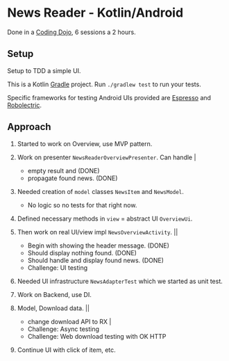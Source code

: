 # News Reader - Kotlin/Android

Done in a [Coding Dojo](http://codingdojo.org/WhatIsCodingDojo/), 
6 sessions a 2 hours.

## Setup

Setup to TDD a simple UI.

This is a Kotlin [Gradle](https://gradle.org/) project. Run `./gradlew test` to run your tests.

Specific frameworks for testing Android UIs provided are [Espresso](https://developer.android.com/training/testing/espresso) and [Robolectric](http://robolectric.org/).

## Approach

1. Started to work on Overview, use MVP pattern.

2. Work on presenter `NewsReaderOverviewPresenter`. Can handle |

   - empty result and (DONE)
   - propagate found news. (DONE)

3. Needed creation of `model` classes `NewsItem` and `NewsModel`.

   - No logic so no tests for that right now.

4. Defined necessary methods in `view` = abstract UI `OverviewUi`.
5. Then work on real UI/view impl `NewsOverviewActivity`. ||

   - Begin with showing the header message. (DONE)
   - Should display nothing found. (DONE)
   - Should handle and display found news. (DONE)
   - Challenge: UI testing

6. Needed UI infrastructure `NewsAdapterTest` which we started as unit test.

7. Work on Backend, use DI.

8. Model, Download data. ||

   - change download API to RX |
   - Challenge: Async testing
   - Challenge: Web download testing with OK HTTP

9. Continue UI with click of item, etc.

